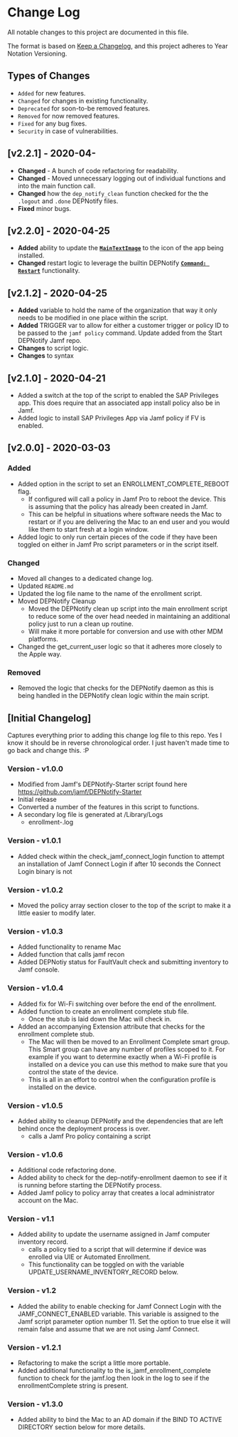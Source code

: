 # Change Log
All notable changes to this project are documented in this file.

The format is based on [Keep a Changelog](https://keepachangelog.com/en/1.0.0/),
and this project adheres to Year Notation Versioning.


## Types of Changes

- `Added` for new features.
- `Changed` for changes in existing functionality.
- `Deprecated` for soon-to-be removed features.
- `Removed` for now removed features.
- `Fixed` for any bug fixes.
- `Security` in case of vulnerabilities.


## [v2.2.1] - 2020-04-

- **Changed** - A bunch of code refactoring for readability.
- **Changed** - Moved unnecessary logging out of individual functions and into the main function call.
- **Changed** how the `dep_notify_clean` function checked for the the `.logout` and `.done` DEPNotify files.
- **Fixed** minor bugs.


## [v2.2.0] - 2020-04-25

- **Added** ability to update the **[`MainTextImage`](https://gitlab.com/Mactroll/DEPNotify#maintextimage)** to the icon of the app being installed.
- **Changed** restart logic to leverage the builtin DEPNotify **[`Command: Restart`](https://gitlab.com/Mactroll/DEPNotify#restart)** functionality.

## [v2.1.2] - 2020-04-25

- **Added** variable to hold the name of the organization that way it only needs to be modified in one place within the script.
- **Added** TRIGGER var to allow for either a customer trigger or policy ID to be passed to the `jamf policy` command. Update added from the Start DEPNotify Jamf repo.
- **Changes** to script logic.
- **Changes** to syntax


## [v2.1.0] - 2020-04-21

- Added a switch at the top of the script to enabled the SAP Privileges app. This does require that an associated app install policy also be in Jamf.
- Added logic to install SAP Privileges App via Jamf policy if FV is enabled.


## [v2.0.0] - 2020-03-03

### Added

- Added option in the script to set an ENROLLMENT\_COMPLETE_REBOOT flag.
    - If configured will call a policy in Jamf Pro to reboot the device. This is assuming that the policy has already been created in Jamf.
    - This can be helpful in situations where software needs the Mac to restart or if you are delivering the Mac to an end user and you would like them to start fresh at a login window.
- Added logic to only run certain pieces of the code if they have been toggled on either in Jamf Pro script parameters or in the script itself.

### Changed

- Moved all changes to a dedicated change log.
- Updated `README.md`
- Updated the log file name to the name of the enrollment script.
- Moved DEPNotify Cleanup
    - Moved the DEPNotify clean up script into the main enrollment script to reduce some of the over head needed in maintaining an additional policy just to run a clean up routine.
    - Will make it more portable for conversion and use with other MDM platforms.
- Changed the get\_current_user logic so that it adheres more closely to the Apple way.

### Removed

- Removed the logic that checks for the DEPNotify daemon as this is being handled in the DEPNotify clean logic within the main script.


## [Initial Changelog]

Captures everything prior to adding this change log file to this repo. Yes I know it should be in reverse chronological order. I just haven't made time to go back and change this. :P

### Version - v1.0.0

- Modified from Jamf's DEPNotify-Starter script found here https://github.com/jamf/DEPNotify-Starter
- Initial release
- Converted a number of the features in this script to functions.
- A secondary log file is generated at /Library/Logs
    - enrollment-<date>.log

### Version - v1.0.1

- Added check within the check_jamf_connect_login function to attempt an installation of Jamf Connect Login if after 10 seconds the Connect Login binary is not 


### Version - v1.0.2

- Moved the policy array section closer to the top of the script to make it a little easier to modify later.


### Version - v1.0.3

- Added functionality to rename Mac
- Added function that calls jamf recon
- Added DEPNotiy status for FaultVault check and submitting inventory to Jamf console.


### Version - v1.0.4

- Added fix for Wi-Fi switching over before the end of the enrollment.
- Added function to create an enrollment complete stub file.
    - Once the stub is laid down the Mac will check in.
- Added an accompanying Extension attribute that checks for the enrollment complete stub.
    - The Mac will then be moved to an  Enrollment Complete smart group. This Smart group can have any number of profiles scoped to it. For example if you want to determine exactly when a Wi-Fi profile is installed on a device you can use this method to make sure that you control the state of the device.
    - This is all in an effort to control when the configuration profile is installed on the device.


### Version - v1.0.5

- Added ability to cleanup DEPNotify and the dependencies that are left behind once the deployment process is over.
    - calls a Jamf Pro policy containing a script


### Version - v1.0.6

- Additional code refactoring done.
- Added ability to check for the dep-notify-enrollment daemon to see if it is running before starting the DEPNotify process.
- Added Jamf policy to policy array that creates a local administrator account on the Mac.


### Version - v1.1

- Added ability to update the username assigned in Jamf computer inventory record.
    - calls a policy tied to a script that will determine if device was enrolled via UIE or Automated Enrollment.
    - This functionality can be toggled on with the variable UPDATE\_USERNAME\_INVENTORY_RECORD below.


### Version - v1.2

- Added the ability to enable checking for Jamf Connect Login with the JAMF\_CONNECT_ENABLED variable. This variable is assigned to the Jamf script parameter option number 11. Set the option to true else it will remain false and assume that we are not using Jamf Connect.


### Version - v1.2.1

- Refactoring to make the script a little more portable.
- Added additional functionality to the is\_jamf\_enrollment_complete function to check for the jamf.log then look in the log to see if the enrollmentComplete string is present.

### Version - v1.3.0

- Added ability to bind the Mac to an AD domain if the BIND TO ACTIVE DIRECTORY section below for more details.



